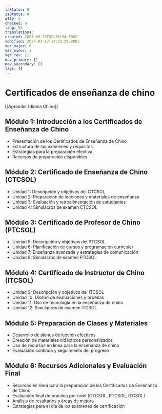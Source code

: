 ```yaml
---
iaStatus: 0
iaStatus: 0
a11y: 0
checked: 0
lang: ES
translations: 
created: 2023-09-13T02:30:54.000Z
modified: 2024-03-13T14:33:29.800Z
ver_major: 0
ver_minor: 1
ver_rev: 21
nav_primary: []
nav_secondary: []
tags: []
---
```

# Certificados de enseñanza de chino

[[Aprender Idioma Chino]]

## Módulo 1: Introducción a los Certificados de Enseñanza de Chino

- Presentación de los Certificados de Enseñanza de Chino
- Estructura de los exámenes y requisitos
- Estrategias para la preparación efectiva
- Recursos de preparación disponibles

## Módulo 2: Certificado de Enseñanza de Chino (CTCSOL)

- Unidad 1: Descripción y objetivos del CTCSOL
- Unidad 2: Preparación de lecciones y materiales de enseñanza
- Unidad 3: Evaluación y retroalimentación de estudiantes
- Unidad 4: Simulacros de examen CTCSOL

## Módulo 3: Certificado de Profesor de Chino (PTCSOL)

- Unidad 5: Descripción y objetivos del PTCSOL
- Unidad 6: Planificación de cursos y programación curricular
- Unidad 7: Enseñanza avanzada y estrategias de comunicación
- Unidad 8: Simulacros de examen PTCSOL

## Módulo 4: Certificado de Instructor de Chino (ITCSOL)

- Unidad 9: Descripción y objetivos del ITCSOL
- Unidad 10: Diseño de evaluaciones y pruebas
- Unidad 11: Uso de tecnología en la enseñanza de chino
- Unidad 12: Simulacros de examen ITCSOL

## Módulo 5: Preparación de Clases y Materiales

- Desarrollo de planes de lección efectivos
- Creación de materiales didácticos personalizados
- Uso de recursos en línea para la enseñanza de chino
- Evaluación continua y seguimiento del progreso

## Módulo 6: Recursos Adicionales y Evaluación Final

- Recursos en línea para la preparación de los Certificados de Enseñanza de Chino
- Evaluación final de práctica por nivel (CTCSOL, PTCSOL, ITCSOL)
- Análisis de resultados y áreas de mejora
- Estrategias para el día de los exámenes de certificación

